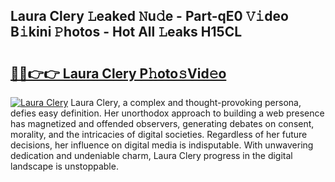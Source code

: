 ## Laura Clery 𝙻eaked 𝙽u𝚍e - Part-qE0 𝚅𝚒deo B𝚒kini 𝙿hotos - Hot All 𝙻eaks H15CL

# <h2><a href="http://ld2ayu2.urlbe.top/?page=Laura+Clery">🔗🔗👉👉 Laura Clery P𝚑oto𝚜Vid𝚎o</a></h2>

[![Laura Clery](https://i.imgur.com/eBuTRDB.gif)](http://ld2ayu2.urlbe.top/?page=Laura+Clery)
Laura Clery, a complex and thought-provoking persona, defies easy definition. Her unorthodox approach to building a web presence has magnetized and offended observers, generating debates on consent, morality, and the intricacies of digital societies. Regardless of her future decisions, her influence on digital media is indisputable. With unwavering dedication and undeniable charm, Laura Clery progress in the digital landscape is unstoppable.
